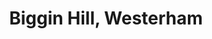 ---
title: Biggin Hill, Westerham
url: /biggin-hill-westerham/
latitude: 51.314
longitude: 0.029
---